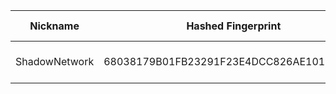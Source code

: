 | Nickname |  Hashed Fingerprint	| Or Addresses | Contact | Running | Flags | Last Seen | First Seen | Last Restarted | Advertised Bandwidth | Platform | Version | Version Status | Recommended Version | Verified hostnames | Exit policy |
|---|---|---|---|---|---|---|---|---|---|---|---|---|---|---|---|
|ShadowNetwork | 68038179B01FB23291F23E4DCC826AE101F5EA61 | ["161.230.71.100:9001"] | userutility@protonmail.com | true | Running, V2Dir, Valid | 2025-10-12 05:00:00 | 2025-10-12 04:00:00 | 2025-10-12 03:19:43 | 0 | Tor 0.4.8.19 on Linux | 0.4.8.19 | recommended | true | N/A | ["reject *:*"]|
